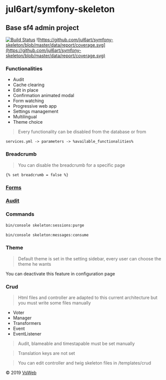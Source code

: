 jul6art/symfony-skeleton
==
Base sf4 admin project
-

[![Build Status](https://jenkins.vsweb.be/buildStatus/icon?job=Symfony+skeleton)](https://jenkins.vsweb.be/job/Symfony%20skeleton/)
![https://github.com/jul6art/symfony-skeleton/blob/master/data/report/coverage.svg](https://github.com/jul6art/symfony-skeleton/blob/master/data/report/coverage.svg)

### Functionalities

* Audit
* Cache clearing
* Edit in place
* Confirmation animated modal
* Form watching
* Progressive web app
* Settings management
* Multilingual
* Theme choice
    

> Every functionality can be disabled from the database or from 

    services.yml -> parameters -> %available_functionalities%

### Breadcrumb

> You can disable the breadcrumb for a specific page

```twig
{% set breadcrumb = false %}
```

### [Forms](/data/docs/FORMS.md)

### [Audit](/data/docs/AUDIT.md)

### Commands

```bash
bin/console skeleton:sessions:purge
```

```bash
bin/console skeleton:messages:consume
```

### Theme

> Default theme is set in the setting sidebar, every user can choose the theme he wants

You can deactivate this feature in configuration page

### Crud

> Html files and controller are adapted to this current architecture but you must write some files manually

- Voter
- Manager
- Transformers
- Event
- EventListener

> Audit, blameable and timestapable must be set manually

> Translation keys are not set

> You can edit controller and twig skeleton files in /templates/crud

&copy; 2019 [VsWeb](https://vsweb.be)
